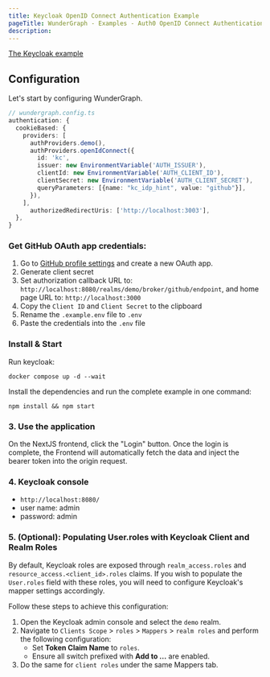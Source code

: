 ```yaml
---
title: Keycloak OpenID Connect Authentication Example
pageTitle: WunderGraph - Examples - Auth0 OpenID Connect Authentication
description:
---
```


[The Keycloak example](https://github.com/wundergraph/wundergraph/tree/main/examples/keycloak-oidc-authentication)

## Configuration

Let's start by configuring WunderGraph.

```typescript
// wundergraph.config.ts
authentication: {
  cookieBased: {
    providers: [
      authProviders.demo(),
      authProviders.openIdConnect({
        id: 'kc',
        issuer: new EnvironmentVariable('AUTH_ISSUER'),
        clientId: new EnvironmentVariable('AUTH_CLIENT_ID'),
        clientSecret: new EnvironmentVariable('AUTH_CLIENT_SECRET'),
        queryParameters: [{name: "kc_idp_hint", value: "github"}],
      }),
    ],
      authorizedRedirectUris: ['http://localhost:3003'],
  },
}
```

### Get GitHub OAuth app credentials:

1. Go to [GitHub profile settings](https://github.com/settings/developers) and create a new OAuth app.
2. Generate client secret
3. Set authorization callback URL to: `http://localhost:8080/realms/demo/broker/github/endpoint`, and home page URL to: `http://localhost:3000`
4. Copy the `Client ID` and `Client Secret` to the clipboard
5. Rename the `.example.env` file to `.env`
6. Paste the credentials into the `.env` file

### Install & Start

Run keycloak:

```shell
docker compose up -d --wait
```

Install the dependencies and run the complete example in one command:

```shell
npm install && npm start
```

### 3. Use the application

On the NextJS frontend, click the "Login" button.
Once the login is complete, the Frontend will automatically fetch the data and inject the bearer token into the origin request.

### 4. Keycloak console

- `http://localhost:8080/`
- user name: admin
- password: admin

### 5. (Optional): Populating User.roles with Keycloak Client and Realm Roles

By default, Keycloak roles are exposed through `realm_access.roles` and `resource_access.<client_id>.roles` claims. If you wish to populate the `User.roles` field with these roles, you will need to configure Keycloak's mapper settings accordingly.

Follow these steps to achieve this configuration:

1. Open the Keycloak admin console and select the `demo` realm.
2. Navigate to `Clients Scope` > `roles` > `Mappers` > `realm roles` and perform the following configuration:
   - Set **Token Claim Name** to `roles`.
   - Ensure all switch prefixed with **Add to ...** are enabled.
3. Do the same for `client roles` under the same Mappers tab.
